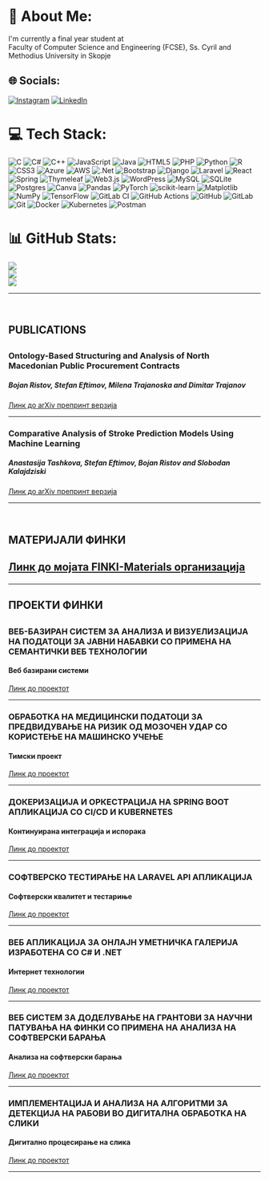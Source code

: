 # 💫 About Me:
I'm currently a final year student at <br>Faculty of Computer Science and Engineering (FCSE), Ss. Cyril and Methodius University in Skopje


## 🌐 Socials:
[![Instagram](https://img.shields.io/badge/Instagram-%23E4405F.svg?logo=Instagram&logoColor=white)](https://instagram.com/ristov663) [![LinkedIn](https://img.shields.io/badge/LinkedIn-%230077B5.svg?logo=linkedin&logoColor=white)](https://linkedin.com/in/ristov663) 

# 💻 Tech Stack:
![C](https://img.shields.io/badge/c-%2300599C.svg?style=flat&logo=c&logoColor=white) ![C#](https://img.shields.io/badge/c%23-%23239120.svg?style=flat&logo=csharp&logoColor=white) ![C++](https://img.shields.io/badge/c++-%2300599C.svg?style=flat&logo=c%2B%2B&logoColor=white) ![JavaScript](https://img.shields.io/badge/javascript-%23323330.svg?style=flat&logo=javascript&logoColor=%23F7DF1E) ![Java](https://img.shields.io/badge/java-%23ED8B00.svg?style=flat&logo=openjdk&logoColor=white) ![HTML5](https://img.shields.io/badge/html5-%23E34F26.svg?style=flat&logo=html5&logoColor=white) ![PHP](https://img.shields.io/badge/php-%23777BB4.svg?style=flat&logo=php&logoColor=white) ![Python](https://img.shields.io/badge/python-3670A0?style=flat&logo=python&logoColor=ffdd54) ![R](https://img.shields.io/badge/r-%23276DC3.svg?style=flat&logo=r&logoColor=white) ![CSS3](https://img.shields.io/badge/css3-%231572B6.svg?style=flat&logo=css3&logoColor=white) ![Azure](https://img.shields.io/badge/azure-%230072C6.svg?style=flat&logo=microsoftazure&logoColor=white) ![AWS](https://img.shields.io/badge/AWS-%23FF9900.svg?style=flat&logo=amazon-aws&logoColor=white) ![.Net](https://img.shields.io/badge/.NET-5C2D91?style=flat&logo=.net&logoColor=white) ![Bootstrap](https://img.shields.io/badge/bootstrap-%238511FA.svg?style=flat&logo=bootstrap&logoColor=white) ![Django](https://img.shields.io/badge/django-%23092E20.svg?style=flat&logo=django&logoColor=white) ![Laravel](https://img.shields.io/badge/laravel-%23FF2D20.svg?style=flat&logo=laravel&logoColor=white) ![React](https://img.shields.io/badge/react-%2320232a.svg?style=flat&logo=react&logoColor=%2361DAFB) ![Spring](https://img.shields.io/badge/spring-%236DB33F.svg?style=flat&logo=spring&logoColor=white) ![Thymeleaf](https://img.shields.io/badge/Thymeleaf-%23005C0F.svg?style=flat&logo=Thymeleaf&logoColor=white) ![Web3.js](https://img.shields.io/badge/web3.js-F16822?style=flat&logo=web3.js&logoColor=white) ![WordPress](https://img.shields.io/badge/WordPress-%23117AC9.svg?style=flat&logo=WordPress&logoColor=white) ![MySQL](https://img.shields.io/badge/mysql-4479A1.svg?style=flat&logo=mysql&logoColor=white) ![SQLite](https://img.shields.io/badge/sqlite-%2307405e.svg?style=flat&logo=sqlite&logoColor=white) ![Postgres](https://img.shields.io/badge/postgres-%23316192.svg?style=flat&logo=postgresql&logoColor=white) ![Canva](https://img.shields.io/badge/Canva-%2300C4CC.svg?style=flat&logo=Canva&logoColor=white) ![Pandas](https://img.shields.io/badge/pandas-%23150458.svg?style=flat&logo=pandas&logoColor=white) ![PyTorch](https://img.shields.io/badge/PyTorch-%23EE4C2C.svg?style=flat&logo=PyTorch&logoColor=white) ![scikit-learn](https://img.shields.io/badge/scikit--learn-%23F7931E.svg?style=flat&logo=scikit-learn&logoColor=white) ![Matplotlib](https://img.shields.io/badge/Matplotlib-%23ffffff.svg?style=flat&logo=Matplotlib&logoColor=black) ![NumPy](https://img.shields.io/badge/numpy-%23013243.svg?style=flat&logo=numpy&logoColor=white) ![TensorFlow](https://img.shields.io/badge/TensorFlow-%23FF6F00.svg?style=flat&logo=TensorFlow&logoColor=white) ![GitLab CI](https://img.shields.io/badge/gitlab%20CI-%23181717.svg?style=flat&logo=gitlab&logoColor=white) ![GitHub Actions](https://img.shields.io/badge/github%20actions-%232671E5.svg?style=flat&logo=githubactions&logoColor=white) ![GitHub](https://img.shields.io/badge/github-%23121011.svg?style=flat&logo=github&logoColor=white) ![GitLab](https://img.shields.io/badge/gitlab-%23181717.svg?style=flat&logo=gitlab&logoColor=white) ![Git](https://img.shields.io/badge/git-%23F05033.svg?style=flat&logo=git&logoColor=white) ![Docker](https://img.shields.io/badge/docker-%230db7ed.svg?style=flat&logo=docker&logoColor=white) ![Kubernetes](https://img.shields.io/badge/kubernetes-%23326ce5.svg?style=flat&logo=kubernetes&logoColor=white) ![Postman](https://img.shields.io/badge/Postman-FF6C37?style=flat&logo=postman&logoColor=white)
# 📊 GitHub Stats:
![](https://github-readme-stats.vercel.app/api?username=ristov663&theme=dark&hide_border=false&include_all_commits=false&count_private=false)<br/>
![](https://github-readme-streak-stats.herokuapp.com/?user=ristov663&theme=dark&hide_border=false)<br/>
![](https://github-readme-stats.vercel.app/api/top-langs/?username=ristov663&theme=dark&hide_border=false&include_all_commits=false&count_private=false&layout=compact)
<hr><br>
<h2>PUBLICATIONS<h2/>
<h3>Ontology-Based Structuring and Analysis of North Macedonian Public Procurement Contracts</h3>
<h5>Bojan Ristov, Stefan Eftimov, Milena Trajanoska and Dimitar Trajanov</h5>
<a href="https://arxiv.org/abs/2505.09798">Линк до arXiv препринт верзија</a>
  <hr>
<h3>Comparative Analysis of Stroke Prediction Models Using Machine Learning</h3>
<h5>Anastasija Tashkova, Stefan Eftimov, Bojan Ristov and Slobodan Kalajdziski</h5>
<a href="https://arxiv.org/abs/2505.09812">Линк до arXiv препринт верзија</a>
<hr><br>
<h2>МАТЕРИЈАЛИ ФИНКИ<h2/>
<a href="https://github.com/orgs/FINKI-Materials/repositories">Линк до мојата FINKI-Materials организација</a><hr>
<h2>ПРОЕКТИ ФИНКИ<h2/>
<h3>ВЕБ-БАЗИРАН СИСТЕМ ЗА АНАЛИЗА И ВИЗУЕЛИЗАЦИЈА НА ПОДАТОЦИ ЗА ЈАВНИ НАБАВКИ СО ПРИМЕНА НА СЕМАНТИЧКИ ВЕБ ТЕХНОЛОГИИ</h3>
<h4>Веб базирани системи</h4>
<a href="https://github.com/ristov663/Project_WBS">Линк до проектот</a>
<br><hr>
<h3>ОБРАБОТКА НА МЕДИЦИНСКИ ПОДАТОЦИ ЗА ПРЕДВИДУВАЊЕ НА РИЗИК ОД МОЗОЧЕН УДАР СО КОРИСТЕЊЕ НА МАШИНСКО УЧЕЊЕ</h3>
<h4>Тимски проект</h4>
<a href="https://github.com/ristov663/StrokePrediction">Линк до проектот</a>
<br><hr>
<h3>ДОКЕРИЗАЦИЈА И ОРКЕСТРАЦИЈА НА SPRING BOOT АПЛИКАЦИЈА СО CI/CD И KUBERNETES</h3>
<h4>Континуирана интеграција и испорака</h4>
<a href="https://github.com/ristov663/Project_KIII">Линк до проектот</a>
<br><hr>
<h3>СОФТВЕРСКО ТЕСТИРАЊЕ НА LARAVEL API АПЛИКАЦИЈА</h3>
<h4>Софтверски квалитет и тестариње</h4>
<a href="https://github.com/ristov663/Project_SKIT">Линк до проектот</a>
<br><hr>
<h3>ВЕБ АПЛИКАЦИЈА ЗА ОНЛАЈН УМЕТНИЧКА ГАЛЕРИЈА ИЗРАБОТЕНА СО C# И .NET</h3>
<h4>Интернет технологии</h4>
<a href="https://github.com/ristov663/Project_IT">Линк до проектот</a>
<br><hr>
<h3>ВЕБ СИСТЕМ ЗА ДОДЕЛУВАЊЕ НА ГРАНТОВИ ЗА НАУЧНИ ПАТУВАЊА НА ФИНКИ СО ПРИМЕНА НА АНАЛИЗА НА СОФТВЕРСКИ БАРАЊА</h3>
<h4>Анализа на софтверски барања</h4>
<a href="https://github.com/ristov663/Project_ANSB">Линк до проектот</a>
<br><hr>
<h3>ИМПЛЕМЕНТАЦИЈА И АНАЛИЗА НА АЛГОРИТМИ ЗА ДЕТЕКЦИЈА НА РАБОВИ ВО ДИГИТАЛНА ОБРАБОТКА НА СЛИКИ</h3>
<h4>Дигитално процесирање на слика</h4>
<a href="https://github.com/ristov663/Project_DPNS">Линк до проектот</a>
<br><hr>
<!-- <h3>ВЕБ АПЛИКАЦИЈА ЗА КУЛТУРНО-ИСТОРИСКО НАСЛЕДСТВО НА МАКЕДОНИЈА СО КОРИСТЕЊЕ НА РАЗЛИЧНИ СТИЛОВИ НА АРХИТЕКТУРА НА СОФТВЕР</h3>
<h4>Дизајн и архитектура на софтвер</h4>
<a href="https://github.com/ristov663/Project_DIANS">Линк до проектот</a>
<br><hr> -->
